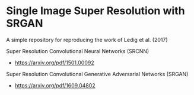 # Single Image Super Resolution with SRGAN
A simple repository for reproducing the work of Ledig et al. (2017)

Super Resolution Convolutional Neural Networks (SRCNN)
- https://arxiv.org/pdf/1501.00092

Super Resolution Convolutional Generative Adversarial Networks (SRGAN)
- https://arxiv.org/pdf/1609.04802
